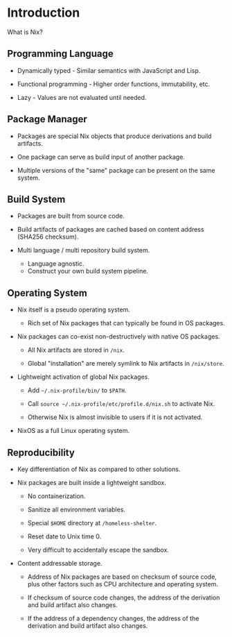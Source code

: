 # Introduction

What is Nix?

## Programming Language

- Dynamically typed - Similar semantics with JavaScript and Lisp.

- Functional programming - Higher order functions, immutability, etc.

- Lazy - Values are not evaluated until needed.

## Package Manager

- Packages are special Nix objects that produce derivations and build artifacts.

- One package can serve as build input of another package.

- Multiple versions of the "same" package can be present on the same system.

## Build System

- Packages are built from source code.

- Build artifacts of packages are cached based on content address (SHA256 checksum).

- Multi language / multi repository build system.
  - Language agnostic.
  - Construct your own build system pipeline.

## Operating System

- Nix itself is a pseudo operating system.
  - Rich set of Nix packages that can typically be found in OS packages.

- Nix packages can co-exist non-destructively with native OS packages.

  - All Nix artifacts are stored in `/nix`.

  - Global "installation" are merely symlink to Nix artifacts in
    `/nix/store`.

- Lightweight activation of global Nix packages.

  - Add `~/.nix-profile/bin/` to `$PATH`.

  - Call `source ~/.nix-profile/etc/profile.d/nix.sh` to activate Nix.

  - Otherwise Nix is almost invisible to users if it is not activated.

- NixOS as a full Linux operating system.

## Reproducibility

- Key differentiation of Nix as compared to other solutions.

- Nix packages are built inside a lightweight sandbox.

  - No containerization.

  - Sanitize all environment variables.

  - Special `$HOME` directory at `/homeless-shelter`.

  - Reset date to Unix time 0.

  - Very difficult to accidentally escape the sandbox.

- Content addressable storage.

  - Address of Nix packages are based on checksum of source code,
    plus other factors such as CPU architecture and operating system.

  - If checksum of source code changes, the address of the derivation
    and build artifact also changes.

  - If the address of a dependency changes, the address of the
    derivation and build artifact also changes.
